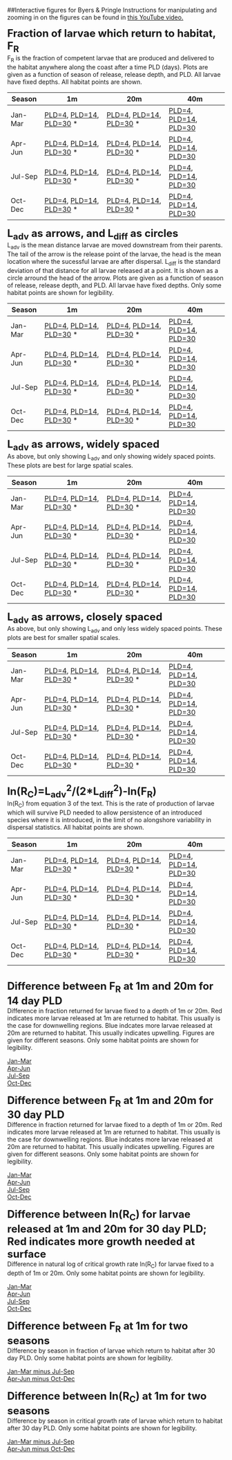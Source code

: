 ##Interactive figures for Byers & Pringle
Instructions for manipulating and zooming in on the figures can be found in [this YouTube video.](https://www.youtube.com/watch?v=YB_xS-Kv5_k)<p>
<font size="+2"><b> <a id=FR>Fraction of larvae which return to habitat, F<sub>R</sub></a> </b></font><br>
F<sub>R</sub></a> is the fraction of competent larvae that are produced and delivered to the habitat anywhere along the coast after a time PLD (days). Plots are given as a function of season of release, release depth, and PLD. All larvae have fixed depths. All habitat points are shown.
 
|Season|1m|20m|40m| 
|---|---|---|---| 
Jan-Mar|[PLD=4](JanFebMar_PLD4_fixed_1m_fracReturn.html), [PLD=14](JanFebMar_PLD14_fixed_1m_fracReturn.html), [PLD=30](JanFebMar_PLD30_fixed_1m_fracReturn.html) *  |[PLD=4](JanFebMar_PLD4_fixed_20m_fracReturn.html), [PLD=14](JanFebMar_PLD14_fixed_20m_fracReturn.html), [PLD=30](JanFebMar_PLD30_fixed_20m_fracReturn.html) *  |[PLD=4](JanFebMar_PLD4_fixed_40m_fracReturn.html), [PLD=14](JanFebMar_PLD14_fixed_40m_fracReturn.html), [PLD=30](JanFebMar_PLD30_fixed_40m_fracReturn.html) 
Apr-Jun|[PLD=4](AprMayJun_PLD4_fixed_1m_fracReturn.html), [PLD=14](AprMayJun_PLD14_fixed_1m_fracReturn.html), [PLD=30](AprMayJun_PLD30_fixed_1m_fracReturn.html) *  |[PLD=4](AprMayJun_PLD4_fixed_20m_fracReturn.html), [PLD=14](AprMayJun_PLD14_fixed_20m_fracReturn.html), [PLD=30](AprMayJun_PLD30_fixed_20m_fracReturn.html) *  |[PLD=4](AprMayJun_PLD4_fixed_40m_fracReturn.html), [PLD=14](AprMayJun_PLD14_fixed_40m_fracReturn.html), [PLD=30](AprMayJun_PLD30_fixed_40m_fracReturn.html) 
Jul-Sep|[PLD=4](JulAugSep_PLD4_fixed_1m_fracReturn.html), [PLD=14](JulAugSep_PLD14_fixed_1m_fracReturn.html), [PLD=30](JulAugSep_PLD30_fixed_1m_fracReturn.html) *  |[PLD=4](JulAugSep_PLD4_fixed_20m_fracReturn.html), [PLD=14](JulAugSep_PLD14_fixed_20m_fracReturn.html), [PLD=30](JulAugSep_PLD30_fixed_20m_fracReturn.html) *  |[PLD=4](JulAugSep_PLD4_fixed_40m_fracReturn.html), [PLD=14](JulAugSep_PLD14_fixed_40m_fracReturn.html), [PLD=30](JulAugSep_PLD30_fixed_40m_fracReturn.html) 
Oct-Dec|[PLD=4](OctNovDec_PLD4_fixed_1m_fracReturn.html), [PLD=14](OctNovDec_PLD14_fixed_1m_fracReturn.html), [PLD=30](OctNovDec_PLD30_fixed_1m_fracReturn.html) *  |[PLD=4](OctNovDec_PLD4_fixed_20m_fracReturn.html), [PLD=14](OctNovDec_PLD14_fixed_20m_fracReturn.html), [PLD=30](OctNovDec_PLD30_fixed_20m_fracReturn.html) *  |[PLD=4](OctNovDec_PLD4_fixed_40m_fracReturn.html), [PLD=14](OctNovDec_PLD14_fixed_40m_fracReturn.html), [PLD=30](OctNovDec_PLD30_fixed_40m_fracReturn.html) 
 
<font size="+2"><b> L<sub>adv</sub> as arrows, and L<sub>diff</sub> as circles </b></font><br>
L<sub>adv</sub> is the mean distance larvae are moved downstream from their parents. The tail of the arrow is the release point of the larvae, the head is the mean location where the  sucessful larvae are after dispersal. L<sub>diff</sub> is the standard deviation of that  distance for all larvae released at a point. It is shown as a circle arround the head of the arrow. Plots are given as a function of season of release, release depth, and PLD. All larvae have fixed depths. Only some habitat points are shown for legibility.
 
|Season|1m|20m|40m| 
|---|---|---|---| 
Jan-Mar|[PLD=4](JanFebMar_PLD4_fixed_1m_LadvLdiff_Arrows.html), [PLD=14](JanFebMar_PLD14_fixed_1m_LadvLdiff_Arrows.html), [PLD=30](JanFebMar_PLD30_fixed_1m_LadvLdiff_Arrows.html) *  |[PLD=4](JanFebMar_PLD4_fixed_20m_LadvLdiff_Arrows.html), [PLD=14](JanFebMar_PLD14_fixed_20m_LadvLdiff_Arrows.html), [PLD=30](JanFebMar_PLD30_fixed_20m_LadvLdiff_Arrows.html) *  |[PLD=4](JanFebMar_PLD4_fixed_40m_LadvLdiff_Arrows.html), [PLD=14](JanFebMar_PLD14_fixed_40m_LadvLdiff_Arrows.html), [PLD=30](JanFebMar_PLD30_fixed_40m_LadvLdiff_Arrows.html) 
Apr-Jun|[PLD=4](AprMayJun_PLD4_fixed_1m_LadvLdiff_Arrows.html), [PLD=14](AprMayJun_PLD14_fixed_1m_LadvLdiff_Arrows.html), [PLD=30](AprMayJun_PLD30_fixed_1m_LadvLdiff_Arrows.html) *  |[PLD=4](AprMayJun_PLD4_fixed_20m_LadvLdiff_Arrows.html), [PLD=14](AprMayJun_PLD14_fixed_20m_LadvLdiff_Arrows.html), [PLD=30](AprMayJun_PLD30_fixed_20m_LadvLdiff_Arrows.html) *  |[PLD=4](AprMayJun_PLD4_fixed_40m_LadvLdiff_Arrows.html), [PLD=14](AprMayJun_PLD14_fixed_40m_LadvLdiff_Arrows.html), [PLD=30](AprMayJun_PLD30_fixed_40m_LadvLdiff_Arrows.html) 
Jul-Sep|[PLD=4](JulAugSep_PLD4_fixed_1m_LadvLdiff_Arrows.html), [PLD=14](JulAugSep_PLD14_fixed_1m_LadvLdiff_Arrows.html), [PLD=30](JulAugSep_PLD30_fixed_1m_LadvLdiff_Arrows.html) *  |[PLD=4](JulAugSep_PLD4_fixed_20m_LadvLdiff_Arrows.html), [PLD=14](JulAugSep_PLD14_fixed_20m_LadvLdiff_Arrows.html), [PLD=30](JulAugSep_PLD30_fixed_20m_LadvLdiff_Arrows.html) *  |[PLD=4](JulAugSep_PLD4_fixed_40m_LadvLdiff_Arrows.html), [PLD=14](JulAugSep_PLD14_fixed_40m_LadvLdiff_Arrows.html), [PLD=30](JulAugSep_PLD30_fixed_40m_LadvLdiff_Arrows.html) 
Oct-Dec|[PLD=4](OctNovDec_PLD4_fixed_1m_LadvLdiff_Arrows.html), [PLD=14](OctNovDec_PLD14_fixed_1m_LadvLdiff_Arrows.html), [PLD=30](OctNovDec_PLD30_fixed_1m_LadvLdiff_Arrows.html) *  |[PLD=4](OctNovDec_PLD4_fixed_20m_LadvLdiff_Arrows.html), [PLD=14](OctNovDec_PLD14_fixed_20m_LadvLdiff_Arrows.html), [PLD=30](OctNovDec_PLD30_fixed_20m_LadvLdiff_Arrows.html) *  |[PLD=4](OctNovDec_PLD4_fixed_40m_LadvLdiff_Arrows.html), [PLD=14](OctNovDec_PLD14_fixed_40m_LadvLdiff_Arrows.html), [PLD=30](OctNovDec_PLD30_fixed_40m_LadvLdiff_Arrows.html) 
 
<font size="+2"><b> L<sub>adv</sub> as arrows, widely spaced </b></font><br>
As above, but only showing L<sub>adv</sub> and only showing widely spaced points. These plots are best for large spatial scales.
 
|Season|1m|20m|40m| 
|---|---|---|---| 
Jan-Mar|[PLD=4](JanFebMar_PLD4_fixed_1m_Ladv_sparse_Arrows.html), [PLD=14](JanFebMar_PLD14_fixed_1m_Ladv_sparse_Arrows.html), [PLD=30](JanFebMar_PLD30_fixed_1m_Ladv_sparse_Arrows.html) *  |[PLD=4](JanFebMar_PLD4_fixed_20m_Ladv_sparse_Arrows.html), [PLD=14](JanFebMar_PLD14_fixed_20m_Ladv_sparse_Arrows.html), [PLD=30](JanFebMar_PLD30_fixed_20m_Ladv_sparse_Arrows.html) *  |[PLD=4](JanFebMar_PLD4_fixed_40m_Ladv_sparse_Arrows.html), [PLD=14](JanFebMar_PLD14_fixed_40m_Ladv_sparse_Arrows.html), [PLD=30](JanFebMar_PLD30_fixed_40m_Ladv_sparse_Arrows.html) 
Apr-Jun|[PLD=4](AprMayJun_PLD4_fixed_1m_Ladv_sparse_Arrows.html), [PLD=14](AprMayJun_PLD14_fixed_1m_Ladv_sparse_Arrows.html), [PLD=30](AprMayJun_PLD30_fixed_1m_Ladv_sparse_Arrows.html) *  |[PLD=4](AprMayJun_PLD4_fixed_20m_Ladv_sparse_Arrows.html), [PLD=14](AprMayJun_PLD14_fixed_20m_Ladv_sparse_Arrows.html), [PLD=30](AprMayJun_PLD30_fixed_20m_Ladv_sparse_Arrows.html) *  |[PLD=4](AprMayJun_PLD4_fixed_40m_Ladv_sparse_Arrows.html), [PLD=14](AprMayJun_PLD14_fixed_40m_Ladv_sparse_Arrows.html), [PLD=30](AprMayJun_PLD30_fixed_40m_Ladv_sparse_Arrows.html) 
Jul-Sep|[PLD=4](JulAugSep_PLD4_fixed_1m_Ladv_sparse_Arrows.html), [PLD=14](JulAugSep_PLD14_fixed_1m_Ladv_sparse_Arrows.html), [PLD=30](JulAugSep_PLD30_fixed_1m_Ladv_sparse_Arrows.html) *  |[PLD=4](JulAugSep_PLD4_fixed_20m_Ladv_sparse_Arrows.html), [PLD=14](JulAugSep_PLD14_fixed_20m_Ladv_sparse_Arrows.html), [PLD=30](JulAugSep_PLD30_fixed_20m_Ladv_sparse_Arrows.html) *  |[PLD=4](JulAugSep_PLD4_fixed_40m_Ladv_sparse_Arrows.html), [PLD=14](JulAugSep_PLD14_fixed_40m_Ladv_sparse_Arrows.html), [PLD=30](JulAugSep_PLD30_fixed_40m_Ladv_sparse_Arrows.html) 
Oct-Dec|[PLD=4](OctNovDec_PLD4_fixed_1m_Ladv_sparse_Arrows.html), [PLD=14](OctNovDec_PLD14_fixed_1m_Ladv_sparse_Arrows.html), [PLD=30](OctNovDec_PLD30_fixed_1m_Ladv_sparse_Arrows.html) *  |[PLD=4](OctNovDec_PLD4_fixed_20m_Ladv_sparse_Arrows.html), [PLD=14](OctNovDec_PLD14_fixed_20m_Ladv_sparse_Arrows.html), [PLD=30](OctNovDec_PLD30_fixed_20m_Ladv_sparse_Arrows.html) *  |[PLD=4](OctNovDec_PLD4_fixed_40m_Ladv_sparse_Arrows.html), [PLD=14](OctNovDec_PLD14_fixed_40m_Ladv_sparse_Arrows.html), [PLD=30](OctNovDec_PLD30_fixed_40m_Ladv_sparse_Arrows.html) 
 
<font size="+2"><b> L<sub>adv</sub> as arrows, closely spaced </b></font><br>
As above, but only showing L<sub>adv</sub> and only less widely spaced points. These plots are best for smaller spatial scales.
 
|Season|1m|20m|40m| 
|---|---|---|---| 
Jan-Mar|[PLD=4](JanFebMar_PLD4_fixed_1m_Ladv_dense_Arrows.html), [PLD=14](JanFebMar_PLD14_fixed_1m_Ladv_dense_Arrows.html), [PLD=30](JanFebMar_PLD30_fixed_1m_Ladv_dense_Arrows.html) *  |[PLD=4](JanFebMar_PLD4_fixed_20m_Ladv_dense_Arrows.html), [PLD=14](JanFebMar_PLD14_fixed_20m_Ladv_dense_Arrows.html), [PLD=30](JanFebMar_PLD30_fixed_20m_Ladv_dense_Arrows.html) *  |[PLD=4](JanFebMar_PLD4_fixed_40m_Ladv_dense_Arrows.html), [PLD=14](JanFebMar_PLD14_fixed_40m_Ladv_dense_Arrows.html), [PLD=30](JanFebMar_PLD30_fixed_40m_Ladv_dense_Arrows.html) 
Apr-Jun|[PLD=4](AprMayJun_PLD4_fixed_1m_Ladv_dense_Arrows.html), [PLD=14](AprMayJun_PLD14_fixed_1m_Ladv_dense_Arrows.html), [PLD=30](AprMayJun_PLD30_fixed_1m_Ladv_dense_Arrows.html) *  |[PLD=4](AprMayJun_PLD4_fixed_20m_Ladv_dense_Arrows.html), [PLD=14](AprMayJun_PLD14_fixed_20m_Ladv_dense_Arrows.html), [PLD=30](AprMayJun_PLD30_fixed_20m_Ladv_dense_Arrows.html) *  |[PLD=4](AprMayJun_PLD4_fixed_40m_Ladv_dense_Arrows.html), [PLD=14](AprMayJun_PLD14_fixed_40m_Ladv_dense_Arrows.html), [PLD=30](AprMayJun_PLD30_fixed_40m_Ladv_dense_Arrows.html) 
Jul-Sep|[PLD=4](JulAugSep_PLD4_fixed_1m_Ladv_dense_Arrows.html), [PLD=14](JulAugSep_PLD14_fixed_1m_Ladv_dense_Arrows.html), [PLD=30](JulAugSep_PLD30_fixed_1m_Ladv_dense_Arrows.html) *  |[PLD=4](JulAugSep_PLD4_fixed_20m_Ladv_dense_Arrows.html), [PLD=14](JulAugSep_PLD14_fixed_20m_Ladv_dense_Arrows.html), [PLD=30](JulAugSep_PLD30_fixed_20m_Ladv_dense_Arrows.html) *  |[PLD=4](JulAugSep_PLD4_fixed_40m_Ladv_dense_Arrows.html), [PLD=14](JulAugSep_PLD14_fixed_40m_Ladv_dense_Arrows.html), [PLD=30](JulAugSep_PLD30_fixed_40m_Ladv_dense_Arrows.html) 
Oct-Dec|[PLD=4](OctNovDec_PLD4_fixed_1m_Ladv_dense_Arrows.html), [PLD=14](OctNovDec_PLD14_fixed_1m_Ladv_dense_Arrows.html), [PLD=30](OctNovDec_PLD30_fixed_1m_Ladv_dense_Arrows.html) *  |[PLD=4](OctNovDec_PLD4_fixed_20m_Ladv_dense_Arrows.html), [PLD=14](OctNovDec_PLD14_fixed_20m_Ladv_dense_Arrows.html), [PLD=30](OctNovDec_PLD30_fixed_20m_Ladv_dense_Arrows.html) *  |[PLD=4](OctNovDec_PLD4_fixed_40m_Ladv_dense_Arrows.html), [PLD=14](OctNovDec_PLD14_fixed_40m_Ladv_dense_Arrows.html), [PLD=30](OctNovDec_PLD30_fixed_40m_Ladv_dense_Arrows.html) 
 
<font size="+2"><b> ln(R<sub>C</sub>)=L<sub>adv</sub><sup>2</sup>/(2*L<sub>diff</sub><sup>2</sup>)-ln(F<sub>R</sub>) </b></font><br>
ln(R<sub>C</sub>) from equation 3 of the text. This is the rate of production of larvae which will survive PLD needed to allow persistence of an introduced species where it is introduced, in the limit of no alongshore variability in dispersal statistics. All habitat points are shown.
 
|Season|1m|20m|40m| 
|---|---|---|---| 
Jan-Mar|[PLD=4](JanFebMar_PLD4_fixed_1m_LaSqLdSq_minus_logFret.html), [PLD=14](JanFebMar_PLD14_fixed_1m_LaSqLdSq_minus_logFret.html), [PLD=30](JanFebMar_PLD30_fixed_1m_LaSqLdSq_minus_logFret.html) *  |[PLD=4](JanFebMar_PLD4_fixed_20m_LaSqLdSq_minus_logFret.html), [PLD=14](JanFebMar_PLD14_fixed_20m_LaSqLdSq_minus_logFret.html), [PLD=30](JanFebMar_PLD30_fixed_20m_LaSqLdSq_minus_logFret.html) *  |[PLD=4](JanFebMar_PLD4_fixed_40m_LaSqLdSq_minus_logFret.html), [PLD=14](JanFebMar_PLD14_fixed_40m_LaSqLdSq_minus_logFret.html), [PLD=30](JanFebMar_PLD30_fixed_40m_LaSqLdSq_minus_logFret.html) 
Apr-Jun|[PLD=4](AprMayJun_PLD4_fixed_1m_LaSqLdSq_minus_logFret.html), [PLD=14](AprMayJun_PLD14_fixed_1m_LaSqLdSq_minus_logFret.html), [PLD=30](AprMayJun_PLD30_fixed_1m_LaSqLdSq_minus_logFret.html) *  |[PLD=4](AprMayJun_PLD4_fixed_20m_LaSqLdSq_minus_logFret.html), [PLD=14](AprMayJun_PLD14_fixed_20m_LaSqLdSq_minus_logFret.html), [PLD=30](AprMayJun_PLD30_fixed_20m_LaSqLdSq_minus_logFret.html) *  |[PLD=4](AprMayJun_PLD4_fixed_40m_LaSqLdSq_minus_logFret.html), [PLD=14](AprMayJun_PLD14_fixed_40m_LaSqLdSq_minus_logFret.html), [PLD=30](AprMayJun_PLD30_fixed_40m_LaSqLdSq_minus_logFret.html) 
Jul-Sep|[PLD=4](JulAugSep_PLD4_fixed_1m_LaSqLdSq_minus_logFret.html), [PLD=14](JulAugSep_PLD14_fixed_1m_LaSqLdSq_minus_logFret.html), [PLD=30](JulAugSep_PLD30_fixed_1m_LaSqLdSq_minus_logFret.html) *  |[PLD=4](JulAugSep_PLD4_fixed_20m_LaSqLdSq_minus_logFret.html), [PLD=14](JulAugSep_PLD14_fixed_20m_LaSqLdSq_minus_logFret.html), [PLD=30](JulAugSep_PLD30_fixed_20m_LaSqLdSq_minus_logFret.html) *  |[PLD=4](JulAugSep_PLD4_fixed_40m_LaSqLdSq_minus_logFret.html), [PLD=14](JulAugSep_PLD14_fixed_40m_LaSqLdSq_minus_logFret.html), [PLD=30](JulAugSep_PLD30_fixed_40m_LaSqLdSq_minus_logFret.html) 
Oct-Dec|[PLD=4](OctNovDec_PLD4_fixed_1m_LaSqLdSq_minus_logFret.html), [PLD=14](OctNovDec_PLD14_fixed_1m_LaSqLdSq_minus_logFret.html), [PLD=30](OctNovDec_PLD30_fixed_1m_LaSqLdSq_minus_logFret.html) *  |[PLD=4](OctNovDec_PLD4_fixed_20m_LaSqLdSq_minus_logFret.html), [PLD=14](OctNovDec_PLD14_fixed_20m_LaSqLdSq_minus_logFret.html), [PLD=30](OctNovDec_PLD30_fixed_20m_LaSqLdSq_minus_logFret.html) *  |[PLD=4](OctNovDec_PLD4_fixed_40m_LaSqLdSq_minus_logFret.html), [PLD=14](OctNovDec_PLD14_fixed_40m_LaSqLdSq_minus_logFret.html), [PLD=30](OctNovDec_PLD30_fixed_40m_LaSqLdSq_minus_logFret.html) 
 
<br><font size="+2"><b> Difference between F<sub>R</sub> at 1m and 20m for 14 day PLD </b></font><br>
Difference in fraction returned for larvae fixed to a depth of 1m or 20m. Red indicates more larvae released at 1m are returned to habitat. This usually is the case for downwelling regions. Blue indcates more larvae released at 20m are returned to habitat. This usually indicates upwelling. Figures are given for different seasons. Only some habitat points are shown for legibility.<p>
 
[ Jan-Mar ](Season_JanFebMar_PLD_14_Delta_1m_20m_fracReturn.html)
<br>
[ Apr-Jun ](Season_AprMayJun_PLD_14_Delta_1m_20m_fracReturn.html)
<br>
[ Jul-Sep ](Season_JulAugSep_PLD_14_Delta_1m_20m_fracReturn.html)
<br>
[ Oct-Dec ](Season_OctNovDec_PLD_14_Delta_1m_20m_fracReturn.html)
<br>
<br><font size="+2"><b> Difference between F<sub>R</sub> at 1m and 20m for 30 day PLD </b></font><br>
Difference in fraction returned for larvae fixed to a depth of 1m or 20m. Red indicates more larvae released at 1m are returned to habitat. This usually is the case for downwelling regions. Blue indcates more larvae released at 20m are returned to habitat. This usually indicates upwelling. Figures are given for different seasons. Only some habitat points are shown for legibility.<p>
 
[ Jan-Mar ](Season_JanFebMar_PLD_30_Delta_1m_20m_fracReturn.html)
<br>
[ Apr-Jun ](Season_AprMayJun_PLD_30_Delta_1m_20m_fracReturn.html)
<br>
[ Jul-Sep ](Season_JulAugSep_PLD_30_Delta_1m_20m_fracReturn.html)
<br>
[ Oct-Dec ](Season_OctNovDec_PLD_30_Delta_1m_20m_fracReturn.html)
<br>
<br><font size="+2"><b> Difference between ln(R<sub>C</sub>) for larvae released at 1m and 20m for 30 day PLD; Red indicates more growth needed at surface </b></font><br>
Difference in natural log of critical growth rate ln(R<sub>C</sub>) for larvae fixed to a depth of 1m or 20m. Only some habitat points are shown for legibility.<p>
 
[ Jan-Mar ](Season_JanFebMar_PLD_30_Delta_1m_20m_lnRc.html)
<br>
[ Apr-Jun ](Season_AprMayJun_PLD_30_Delta_1m_20m_lnRc.html)
<br>
[ Jul-Sep ](Season_JulAugSep_PLD_30_Delta_1m_20m_lnRc.html)
<br>
[ Oct-Dec ](Season_OctNovDec_PLD_30_Delta_1m_20m_lnRc.html)
<br>
<br><font size="+2"><b> Difference between F<sub>R</sub> at 1m for two seasons </b></font><br>
Difference by season in fraction of larvae which return to habitat after 30 day PLD. Only some habitat points are shown for legibility.<p>
 
[ Jan-Mar  minus  Jul-Sep ](Compare_Season_JanFebMar_JulAugSep_PLD_30_depth_1m_Delta_1m_1m_fracReturn.html)
<br>
[ Apr-Jun  minus  Oct-Dec ](Compare_Season_AprMayJun_OctNovDec_PLD_30_depth_1m_Delta_1m_1m_fracReturn.html)
<br>
<br><font size="+2"><b> <a id=diff_by_season>Difference between ln(R<sub>C</sub>) at 1m for two seasons</a> </b></font><br>
Difference by season in critical growth rate of larvae which return to habitat after 30 day PLD. Only some habitat points are shown for legibility.<p>
 
[ Jan-Mar  minus  Jul-Sep ](Compare_Season_JanFebMar_JulAugSep_PLD_30_depth_1m_Delta_1m_1m_lnRc.html)
<br>
[ Apr-Jun  minus  Oct-Dec ](Compare_Season_AprMayJun_OctNovDec_PLD_30_depth_1m_Delta_1m_1m_lnRc.html)
<br>
